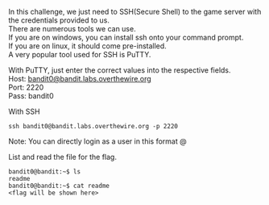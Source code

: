 In this challenge, we just need to SSH(Secure Shell) to the game server with the credentials provided to us.  
There are numerous tools we can use.  
If you are on windows, you can install ssh onto your command prompt.  
If you are on linux, it should come pre-installed.  
A very popular tool used for SSH is PuTTY.  

With PuTTY, just enter the correct values into the respective fields.  
Host: bandit0@bandit.labs.overthewire.org  
Port: 2220  
Pass: bandit0  

With SSH
```
ssh bandit0@bandit.labs.overthewire.org -p 2220  
```

Note: You can directly login as a user in this format <username>@<host>  

List and read the file for the flag.
```
bandit0@bandit:~$ ls
readme
bandit0@bandit:~$ cat readme
<flag will be shown here>
```
